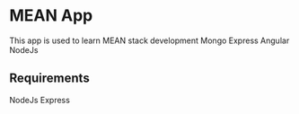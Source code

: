 # MEAN App

This app is used to learn MEAN stack development
Mongo
Express
Angular
NodeJs

## Requirements

NodeJs
Express
